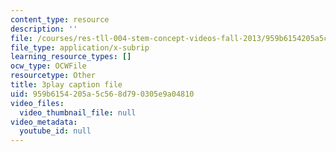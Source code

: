 ```yaml
---
content_type: resource
description: ''
file: /courses/res-tll-004-stem-concept-videos-fall-2013/959b6154205a5c568d790305e9a04810_pazn1IIeDEU.vtt
file_type: application/x-subrip
learning_resource_types: []
ocw_type: OCWFile
resourcetype: Other
title: 3play caption file
uid: 959b6154-205a-5c56-8d79-0305e9a04810
video_files:
  video_thumbnail_file: null
video_metadata:
  youtube_id: null
---
```

